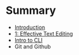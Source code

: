 # Summary

* [Introduction](README.md)
* [1: Effective Text Editing](w1_d1_effective_text_editing.md)
* [Intro to CLI](w1_d2_intro_to_cli.md)
* Git and Github

